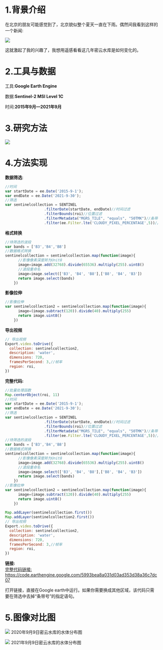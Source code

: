 # 1.背景介绍

在北京的朋友可能感觉到了，北京貌似整个夏天一直在下雨。偶然间我看到这样的一个新闻:

![](https://gitee.com/kitmyfaceplease/image_upload/raw/master/image/20210918015302.png)

这就激起了我的兴趣了，我想用遥感看看这几年密云水库是如何变化的。

# 2.工具与数据

工具:**Google Earth Engine**

数据:**Sentinel-2 MSI Level 1C**

时间:**2015年9月—2021年9月**

# 3.研究方法

![](https://gitee.com/kitmyfaceplease/image_upload/raw/master/image/20210918015211.png)

# 4.方法实现

**数据筛选**:
```javascript
//时间
var startDate = ee.Date('2015-9-1'); 
var endDate = ee.Date('2021-9-30'); 
//筛选
var sentinelcollection = SENTINEL
                  .filterDate(startDate, endDate)//时间过滤
                  .filterBounds(roi)//位置过滤
                  .filterMetadata("MGRS_TILE", "equals", "50TMK")//条带号过滤
                  .filter(ee.Filter.lte('CLOUDY_PIXEL_PERCENTAGE',5))//云量过滤
```

**格式转换**
```javascript
//待筛选的波段
var bands = ['B3','B4','B8']
//数据格式转换
sentinelcollection = sentinelcollection.map(function(image){
      //影像像素深度转为Unit8
      image=image.add(32768).divide(65536).multiply(255).uint8()
      //波段重命名
      image=image.select(['B3', 'B4', 'B8'],['B8', 'B4', 'B3'])
      return image.select(bands)
    })
```

**影像拉伸**
```javascript
//影像拉伸
var sentinelcollection2 = sentinelcollection.map(function(image){
      image=(image.subtract(120)).divide(40).multiply(255)
      return image.uint8()
    })
```

**导出视频**
```javascript
// 导出视频
Export.video.toDrive({
  collection: sentinelcollection2,
  description: 'water',
  dimensions: 720,
  framesPerSecond: 3,//帧率
  region: roi,
})
```

**完整代码:**
```javascript
//批量处理函数
Map.centerObject(roi, 11)
//时间
var startDate = ee.Date('2015-9-1'); 
var endDate = ee.Date('2021-9-30'); 
//筛选
var sentinelcollection = SENTINEL
                  .filterDate(startDate, endDate)//时间过滤
                  .filterBounds(roi)//位置过滤
                  .filterMetadata("MGRS_TILE", "equals", "50TMK")//条带号过滤
                  .filter(ee.Filter.lte('CLOUDY_PIXEL_PERCENTAGE',5))//云量过滤
//待筛选的波段
var bands = ['B3','B4','B8']
//数据格式转换
sentinelcollection = sentinelcollection.map(function(image){
      //影像像素深度转为Unit8
      image=image.add(32768).divide(65536).multiply(255).uint8()
      //波段重命名
      image=image.select(['B3', 'B4', 'B8'],['B8', 'B4', 'B3'])
      return image.select(bands)
    })
//影像拉伸
var sentinelcollection2 = sentinelcollection.map(function(image){
      image=(image.subtract(120)).divide(40).multiply(255)
      return image.uint8()
    })
​
Map.addLayer(sentinelcollection.first())
Map.addLayer(sentinelcollection2.first())
// 导出视频
Export.video.toDrive({
  collection: sentinelcollection2,
  description: 'water',
  dimensions: 720,
  framesPerSecond: 3,//帧率
  region: roi,
})
```

**链接:**  
[完整代码链接:](https://code.earthengine.google.com/5993bea8a031d03ad353d38a36c7dc07 )  
https://code.earthengine.google.com/5993bea8a031d03ad353d38a36c7dc07
 
打开链接，直接在Google earth中运行。如果你需要换成其他区域，该代码只需要在筛选中去掉“条带号”的指定语句。

# ​5.图像对比图
![](https://gitee.com/kitmyfaceplease/image_upload/raw/master/image/20210918015107.png)
2020年9月9日密云水库的水体分布图

![](https://gitee.com/kitmyfaceplease/image_upload/raw/master/image/20210918015039.png)
2021年9月9日密云水库的水体分布图